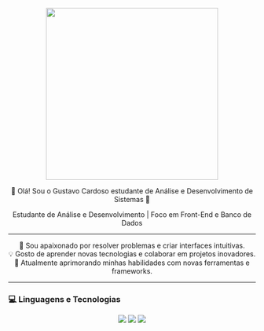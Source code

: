 <p align="center">
  <img src="https://raw.githubusercontent.com/MicaelliMedeiros/micaellimedeiros/master/image/computer-ilustra.png" width="350" heigth="350" />
</p>

<p align="center">
  👋 Olá! Sou o Gustavo Cardoso estudante de Análise e Desenvolvimento de Sistemas 👋
</p>

<p align="center">
  Estudante de Análise e Desenvolvimento | Foco em Front-End e Banco de Dados
</p>

---

<p align="center">
  🌟 Sou apaixonado por resolver problemas e criar interfaces intuitivas.
  <br>
  💡 Gosto de aprender novas tecnologias e colaborar em projetos inovadores.
  <br>
  🌱 Atualmente aprimorando minhas habilidades com novas ferramentas e frameworks.
</p>

---

### 💻 Linguagens e Tecnologias

<p align="center">
  <img src="https://img.shields.io/badge/JavaScript-F7DF1E?style=for-the-badge&logo=javascript&logoColor=black" />
  <img src="https://img.shields.io/badge/HTML5-E34F26?style=for-the-badge&logo=html5&logoColor=white" />
  <img src="https://img.shields.io/badge/CSS3-1572B6?style=for-the-badge&logo=css3&logoColor=white" />
</p>
